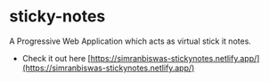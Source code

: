 # sticky-notes
A Progressive Web Application which acts as virtual stick it notes.

* Check it out here
[https://simranbiswas-stickynotes.netlify.app/](https://simranbiswas-stickynotes.netlify.app/)
